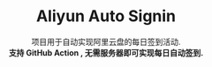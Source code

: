 <div align=center>

# Aliyun Auto Signin


项目用于自动实现阿里云盘的每日签到活动.  
**支持 GitHub Action , 无需服务器即可实现每日自动签到.**

